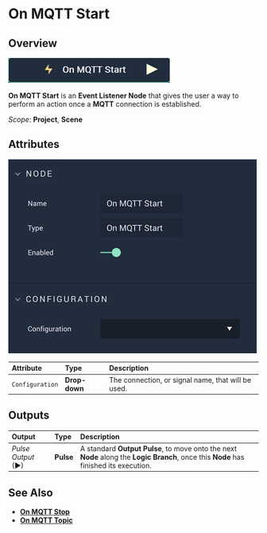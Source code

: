 # On MQTT Start

## Overview

![The On MQTT Start Node.](../../../../.gitbook/assets/onmqttstartnode.png)

**On MQTT Start** is an **Event Listener Node** that gives the user a way to perform an action once a **MQTT** connection is established.

*Scope*: **Project**, **Scene**

## Attributes

![The On MQTT Start Node Attributes.](../../../../.gitbook/assets/onmqttstartattributes.png)

| Attribute | Type | Description |
| :--- | :--- | :--- |
| `Configuration` | **Drop-down** | The connection, or signal name, that will be used. |

## Outputs

| Output | Type | Description |
| :--- | :--- | :--- |
| _Pulse Output_ \(►\) | **Pulse** | A standard **Output Pulse**, to move onto the next **Node** along the **Logic Branch**, once this **Node** has finished its execution. |

## See Also

* [**On MQTT Stop**](onmqttstop.md)
* [**On MQTT Topic**](onmqtttopic.md)

